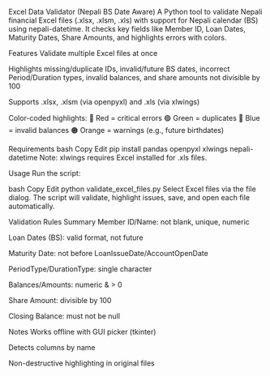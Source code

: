 Excel Data Validator (Nepali BS Date Aware)
A Python tool to validate Nepali financial Excel files (.xlsx, .xlsm, .xls) with support for Nepali calendar (BS) using nepali-datetime. It checks key fields like Member ID, Loan Dates, Maturity Dates, Share Amounts, and highlights errors with colors.

Features
Validate multiple Excel files at once

Highlights missing/duplicate IDs, invalid/future BS dates, incorrect Period/Duration types, invalid balances, and share amounts not divisible by 100

Supports .xlsx, .xlsm (via openpyxl) and .xls (via xlwings)

Color-coded highlights:
🔴 Red = critical errors
🟢 Green = duplicates
🔵 Blue = invalid balances
🟠 Orange = warnings (e.g., future birthdates)

Requirements
bash
Copy
Edit
pip install pandas openpyxl xlwings nepali-datetime
Note: xlwings requires Excel installed for .xls files.

Usage
Run the script:

bash
Copy
Edit
python validate_excel_files.py
Select Excel files via the file dialog. The script will validate, highlight issues, save, and open each file automatically.

Validation Rules Summary
Member ID/Name: not blank, unique, numeric

Loan Dates (BS): valid format, not future

Maturity Date: not before LoanIssueDate/AccountOpenDate

PeriodType/DurationType: single character

Balances/Amounts: numeric & > 0

Share Amount: divisible by 100

Closing Balance: must not be null

Notes
Works offline with GUI picker (tkinter)

Detects columns by name

Non-destructive highlighting in original files
